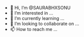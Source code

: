 - 👋 Hi, I’m @SAURABHXSONU
- 👀 I’m interested in ...
- 🌱 I’m currently learning ...
- 💞️ I’m looking to collaborate on ...
- 📫 How to reach me ...

<!---
SAURABHXSONU/SAURABHXSONU is a ✨ special ✨ repository because its `README.md` (this file) appears on your GitHub profile.
You can click the Preview link to take a look at your changes.
--->
